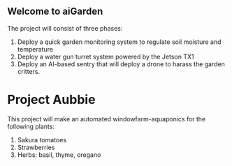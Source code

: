 ## Welcome to aiGarden

The project will consist of three phases:
1. Deploy a quick garden monitoring system to regulate soil moisture and temperature
2. Deploy a water gun turret system powered by the Jetson TX1
3. Deploy an AI-based sentry that will deploy a drone to harass the garden critters.

# Project Aubbie

This project will make an automated windowfarm-aquaponics for the following plants:
1. Sakura tomatoes
2. Strawberries
3. Herbs: basil, thyme, oregano
